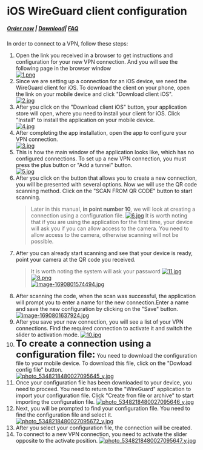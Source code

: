 # iOS WireGuard client configuration

##### [Order now](https://puqcloud.com/index.php?rp=/store/puqvpn) | [Download](https://download.puqcloud.com/cp/puqvpncp/)| [FAQ](https://faq.puqcloud.com)

In order to connect to a VPN, follow these steps:
1. Open the link you received in a browser to get instructions and configuration for your new VPN connection. And you will see the following page in the browser window  
    [![1.png](https://doc.puq.info/uploads/images/gallery/2023-07/scaled-1680-/1.png)](https://doc.puq.info/uploads/images/gallery/2023-07/1.png)
2. Since we are setting up a connection for an iOS device, we need the WireGuard client for iOS. To download the client on your phone, open the link on your mobile device and click "Download client iOS".  
    [![2.jpg](https://doc.puq.info/uploads/images/gallery/2023-07/scaled-1680-/2.jpg)](https://doc.puq.info/uploads/images/gallery/2023-07/2.jpg)
3. After you click on the "Download client iOS" button, your application store will open, where you need to install your client for iOS. Click "Install" to install the application on your mobile device.  
    [![4.jpg](https://doc.puq.info/uploads/images/gallery/2023-07/scaled-1680-/4.jpg)](https://doc.puq.info/uploads/images/gallery/2023-07/4.jpg)
4. After completing the app installation, open the app to configure your VPN connection.  
    [![3.jpg](https://doc.puq.info/uploads/images/gallery/2023-07/scaled-1680-/3.jpg)](https://doc.puq.info/uploads/images/gallery/2023-07/3.jpg)
5. This is how the main window of the application looks like, which has no configured connections. To set up a new VPN connection, you must press the plus button or "Add a tunnel" button.  
    [![5.jpg](https://doc.puq.info/uploads/images/gallery/2023-07/scaled-1680-/5.jpg)](https://doc.puq.info/uploads/images/gallery/2023-07/5.jpg)
6. After you click on the button that allows you to create a new connection, you will be presented with several options. Now we will use the QR code scanning method. Click on the "SCAN FROM QR CODE" button to start scanning.  
    >Later in this manual, **in point number 10**, we will look at creating a connection using a configuration file.
    [![6.jpg](https://doc.puq.info/uploads/images/gallery/2023-07/scaled-1680-/6.jpg)](https://doc.puq.info/uploads/images/gallery/2023-07/6.jpg)
    >It is worth noting that if you are using the application for the first time, your device will ask you if you can allow access to the camera. You need to allow access to the camera, otherwise scanning will not be possible.
7. After you can already start scanning and see that your device is ready, point your camera at the QR code you received.  
    >It is worth noting the system will ask your password
    [![11.jpg](https://doc.puq.info/uploads/images/gallery/2023-07/scaled-1680-/11.jpg)](https://doc.puq.info/uploads/images/gallery/2023-07/11.jpg)  
    [![8.png](https://doc.puq.info/uploads/images/gallery/2023-07/scaled-1680-/6Cc8.png)](https://doc.puq.info/uploads/images/gallery/2023-07/6Cc8.png)  
    [![image-1690801574494.jpg](https://doc.puq.info/uploads/images/gallery/2023-07/scaled-1680-/image-1690801574494.jpg)](https://doc.puq.info/uploads/images/gallery/2023-07/image-1690801574494.jpg)
8. After scanning the code, when the scan was successful, the application will prompt you to enter a name for the new connection.Enter a name and save the new configuration by clicking on the "Save" button.  
    [![image-1690801637924.jpg](https://doc.puq.info/uploads/images/gallery/2023-07/scaled-1680-/image-1690801637924.jpg)](https://doc.puq.info/uploads/images/gallery/2023-07/image-1690801637924.jpg)
9. After you save your new connection, you will see a list of your VPN connections. Find the required connection to activate it and switch the slider to activation mode.
    [![10.jpg](https://doc.puq.info/uploads/images/gallery/2023-07/scaled-1680-/10.jpg)](https://doc.puq.info/uploads/images/gallery/2023-07/10.jpg)
11. **<span style="font-size: 24px;">To create a connection using a configuration file:</span>** You need to download the configuration file to your mobile device. To download this file, click on the "Dowload config file" button.  
    [![photo_5348218480027095645_y.jpg](https://doc.puq.info/uploads/images/gallery/2023-07/scaled-1680-/photo-5348218480027095645-y.jpg)](https://doc.puq.info/uploads/images/gallery/2023-07/photo-5348218480027095645-y.jpg)
12. Once your configuration file has been downloaded to your device, you need to proceed. You need to return to the "WireGuard" application to import your configuration file. Click "Create fron file or archive" to start importing the configuration file.
    [![photo_5348218480027095646_y.jpg](https://doc.puq.info/uploads/images/gallery/2023-07/scaled-1680-/photo-5348218480027095646-y.jpg)](https://doc.puq.info/uploads/images/gallery/2023-07/photo-5348218480027095646-y.jpg)
13. Next, you will be prompted to find your configuration file. You need to find the configuration file and select it.
    [![photo_5348218480027095672_y.jpg](https://doc.puq.info/uploads/images/gallery/2023-07/scaled-1680-/photo-5348218480027095672-y.jpg)](https://doc.puq.info/uploads/images/gallery/2023-07/photo-5348218480027095672-y.jpg)
14. After you select your configuration file, the connection will be created.
15. To connect to a new VPN connection, you need to activate the slider opposite to the activate position.
    [![photo_5348218480027095647_y.jpg](https://doc.puq.info/uploads/images/gallery/2023-07/scaled-1680-/photo-5348218480027095647-y.jpg)](https://doc.puq.info/uploads/images/gallery/2023-07/photo-5348218480027095647-y.jpg)
